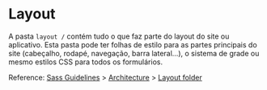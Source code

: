 # Layout

A pasta `layout /` contém tudo o que faz parte do layout do site ou aplicativo. Esta pasta pode ter folhas de estilo 
para as partes principais do site (cabeçalho, rodapé, navegação, barra lateral…), o sistema de grade ou mesmo estilos CSS 
para todos os formulários.

Reference: [Sass Guidelines](http://sass-guidelin.es/) > [Architecture](http://sass-guidelin.es/#architecture) > [Layout folder](http://sass-guidelin.es/#layout-folder)
